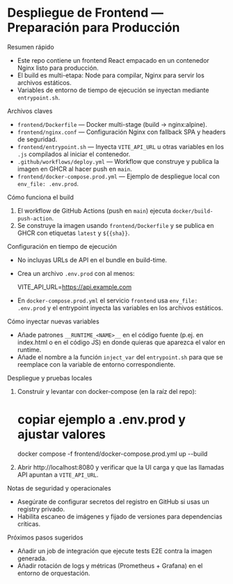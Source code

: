 # Despliegue de Frontend — Preparación para Producción

Resumen rápido
- Este repo contiene un frontend React empacado en un contenedor Nginx listo para producción.
- El build es multi-etapa: Node para compilar, Nginx para servir los archivos estáticos.
- Variables de entorno de tiempo de ejecución se inyectan mediante `entrypoint.sh`.

Archivos claves
- `frontend/Dockerfile` — Docker multi-stage (build -> nginx:alpine).
- `frontend/nginx.conf` — Configuración Nginx con fallback SPA y headers de seguridad.
- `frontend/entrypoint.sh` — Inyecta `VITE_API_URL` u otras variables en los `.js` compilados al iniciar el contenedor.
- `.github/workflows/deploy.yml` — Workflow que construye y publica la imagen en GHCR al hacer push en `main`.
- `frontend/docker-compose.prod.yml` — Ejemplo de despliegue local con `env_file: .env.prod`.

Cómo funciona el build
1. El workflow de GitHub Actions (push en `main`) ejecuta `docker/build-push-action`.
2. Se construye la imagen usando `frontend/Dockerfile` y se publica en GHCR con etiquetas `latest` y `${{sha}}`.

Configuración en tiempo de ejecución
- No incluyas URLs de API en el bundle en build-time.
- Crea un archivo `.env.prod` con al menos:

  VITE_API_URL=https://api.example.com

- En `docker-compose.prod.yml` el servicio `frontend` usa `env_file: .env.prod` y el entrypoint inyecta las variables en los archivos estáticos.

Cómo inyectar nuevas variables
- Añade patrones `__RUNTIME_<NAME>__` en el código fuente (p.ej. en index.html o en el código JS) en donde quieras que aparezca el valor en runtime.
- Añade el nombre a la función `inject_var` del `entrypoint.sh` para que se reemplace con la variable de entorno correspondiente.

Despliegue y pruebas locales
1. Construir y levantar con docker-compose (en la raíz del repo):

   # copiar ejemplo a .env.prod y ajustar valores
   docker compose -f frontend/docker-compose.prod.yml up --build

2. Abrir http://localhost:8080 y verificar que la UI carga y que las llamadas API apuntan a `VITE_API_URL`.

Notas de seguridad y operacionales
- Asegúrate de configurar secretos del registro en GitHub si usas un registry privado.
- Habilita escaneo de imágenes y fijado de versiones para dependencias críticas.

Próximos pasos sugeridos
- Añadir un job de integración que ejecute tests E2E contra la imagen generada.
- Añadir rotación de logs y métricas (Prometheus + Grafana) en el entorno de orquestación.
